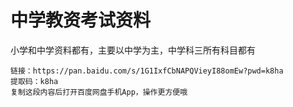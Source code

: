 # 中学教资考试资料
小学和中学资料都有，主要以中学为主，中学科三所有科目都有
```
链接：https://pan.baidu.com/s/1G1IxfCbNAPQVieyI88omEw?pwd=k8ha 
提取码：k8ha 
复制这段内容后打开百度网盘手机App，操作更方便哦
```